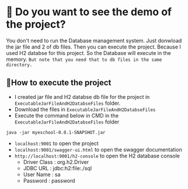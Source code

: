 # 👀 Do you want to see the demo of the project?
You don't need to run the Database management system. 
Just donwload the jar file and 2 of db files. 
Then you can execute the project. Because I used H2 databse for this project.
So the Database will execute in the memory.
`But note that you need that to db files in the same directory.`

## 🏃How to execute the project
- I created jar file and H2 databse db file for the project in `ExecutableJarFileAndH2DatabseFiles` folder.
- Download the files in `ExecutableJarFileAndH2DatabseFiles`
- Execute the command below in CMD in the `ExecutableJarFileAndH2DatabseFiles` folder
```shell
java -jar myeschool-0.0.1-SNAPSHOT.jar
```
- `localhost:9001` to open the project
- `localhost:9001/swagger-ui.html` to open the swagger documentation
- `http://localhost:9001/h2-console` to open the H2 database console
    - Driver Class : org.h2.Driver
    - JDBC URL : jdbc:h2:file:./sql
    - User Name : sa
    - Password : password